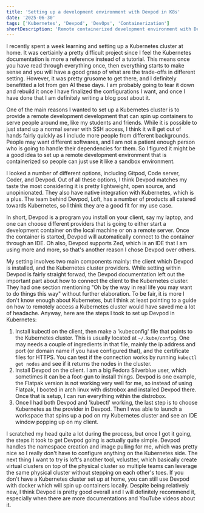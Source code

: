 ```yaml
---
title: 'Setting up a development environment with Devpod in K8s'
date: '2025-06-30'
tags: ['Kubernetes', 'Devpod', 'DevOps', 'Containerization']
shortDescription: 'Remote containerized development environment with Devpod in Kubernetes'
---
```


I recently spent a week learning and setting up a Kubernetes cluster at home. It was certiainly a pretty difficult project since I feel the Kubernetes documentation is more a reference instead of a tutorial.
This means once you have read through everything once, then everything starts to make sense and you will have a good grasp of what are the trade-offs in different setting. However, it was pretty grusome to get there, and I definitely benefitted a lot from gen AI these days. 
I am probably going to tear it down and rebuild it once I have finalized the configurations I want, and once I have done that I am definitely writing a blog post about it.

One of the main reasons I wanted to set up a Kubernetes cluster is to provide a remote development development that can spin up containers to serve people around me,
like my students and friends. While it is possible to just stand up a normal server with SSH access, I think it will get out of hands fairly quickly as I include more people from different backgrounds.
People may want different softwares, and I am not a patient enough person who is going to handle their dependencies for them. So I figured it might be a good idea to set up a remote development environment that is containerized so people can just use it like a sandbox environment.

I looked a number of different options, including Gitpod, Code server, Coder, and Devpod. Out of all these options, I think Devpod matches my taste the most considering it is pretty lightweight, open source, and unopinionated. They also have native integration with Kubernetes, which is a plus. The team behind Devpod, Loft, has a number of products all catered towards Kubernetes, so I think they are a good fit for my use case.

In short, Devpod is a program you install on your client, say my laptop, and one can choose different providers that is going to either start a development container on the local machine or on a remote server. Once the container is started, Devpod will automatically connect to the container through an IDE. Oh also, Devpod supports Zed, which is an IDE that I am using more and more, so that's another reason I chose Devpod over others.

My setting involves two main components mainly: the client which Devpod is installed, and the Kubernetes cluster providers. While setting within Devpod is fairly straight forwad, the Devpod documentation left out the important part about how to connect the client to the Kubernetes cluster. They had one section mentioning "Oh by the way in real life you may want to do things this way" without further elaboration. To be fair, it is more I don't know enough about Kubernetes, but I think at least pointing to a guide on how to remotely access a Kubernetes cluster would have saved me a lot of headache. Anyway, here are the steps I took to set up Devpod in Kubernetes:

1. Install kubectl on the client, then make a 'kubeconfig' file that points to the Kubernetes cluster. This is usually located at `~/.kube/config`. One may needs a couple of ingredients in that file, mainly the ip address and port (or domain name if you have configured that), and the certificate files for HTTPS. You can test if the connection works by running `kubectl get nodes` and see if it returns the nodes in the cluster.
2. Install Devpod on the client. I am a big Fedora Silverblue user, which sometimes it can be a foot-gun to install things. Devpod is one example, the Flatpak version is not working very well for me, so instead of using Flatpak, I booted in arch linux with distrobox and installed Devpod there. Once that is setup, I can run everything within the distrobox.
3. Once I had both Devpod and 'kubectl' working, the last step is to choose Kubernetes as the provider in Devpod. Then I was able to launch a workspace that spins up a pod on my Kubernetes cluster and see an IDE window popping up on my client.

I scratched my head quite a lot during the process, but once I got it going, the steps it took to get Devpod going is actually quite simple. Devpod handles the namespace creation and image pulling for me, which was pretty nice so I really don't have to configure anything on the Kubernetes side. The next thing I want to try is loft's another tool, vclustter, which basically create virtual clusters on top of the physical cluster so multiple teams can leverage the same physical cluster without stepping on each other's toes. If you don't have a Kubernetes cluster set up at home, you can still use Devpod with docker which will spin up containers locally. Despite being relatively new, I think Devpod is pretty good overall and I will definitely recommend it, especially when there are more documentations and YouTube videos about it.

